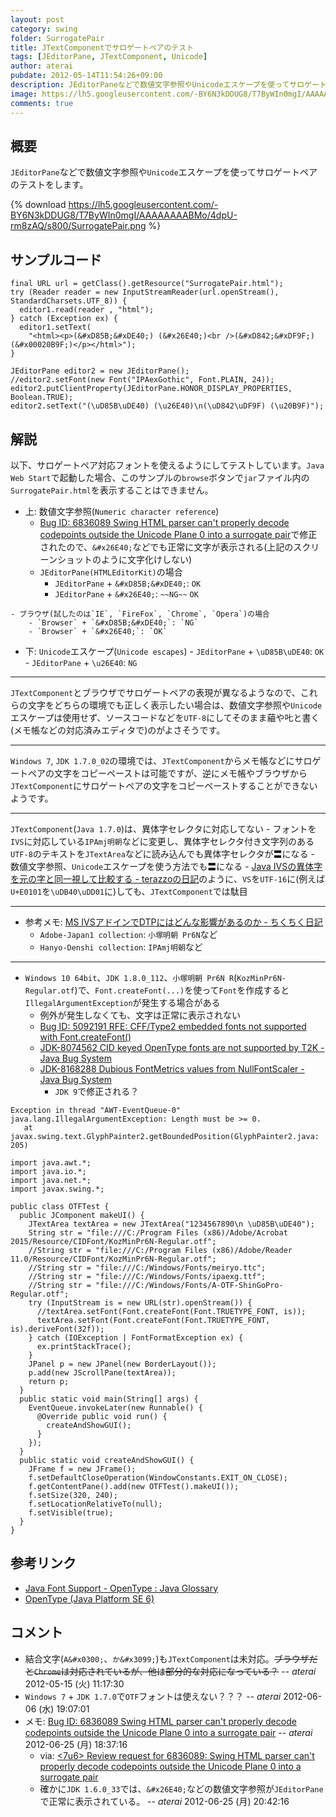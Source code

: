 ```yaml
---
layout: post
category: swing
folder: SurrogatePair
title: JTextComponentでサロゲートペアのテスト
tags: [JEditorPane, JTextComponent, Unicode]
author: aterai
pubdate: 2012-05-14T11:54:26+09:00
description: JEditorPaneなどで数値文字参照やUnicodeエスケープを使ってサロゲートペアのテストをします。
image: https://lh5.googleusercontent.com/-BY6N3kDDUG8/T7ByWIn0mgI/AAAAAAAABMo/4dpU-rm8zAQ/s800/SurrogatePair.png
comments: true
---
```

## 概要
`JEditorPane`などで数値文字参照や`Unicode`エスケープを使ってサロゲートペアのテストをします。

{% download https://lh5.googleusercontent.com/-BY6N3kDDUG8/T7ByWIn0mgI/AAAAAAAABMo/4dpU-rm8zAQ/s800/SurrogatePair.png %}

## サンプルコード
<pre class="prettyprint"><code>final URL url = getClass().getResource("SurrogatePair.html");
try (Reader reader = new InputStreamReader(url.openStream(), StandardCharsets.UTF_8)) {
  editor1.read(reader , "html");
} catch (Exception ex) {
  editor1.setText(
    "&lt;html&gt;&lt;p&gt;(&amp;#xD85B;&amp;#xDE40;) (&amp;#x26E40;)&lt;br /&gt;(&amp;#xD842;&amp;#xDF9F;) (&amp;#x00020B9F;)&lt;/p&gt;&lt;/html&gt;");
}

JEditorPane editor2 = new JEditorPane();
//editor2.setFont(new Font("IPAexGothic", Font.PLAIN, 24));
editor2.putClientProperty(JEditorPane.HONOR_DISPLAY_PROPERTIES, Boolean.TRUE);
editor2.setText("(\uD85B\uDE40) (\u26E40)\n(\uD842\uDF9F) (\u20B9F)");
</code></pre>

## 解説
以下、サロゲートペア対応フォントを使えるようにしてテストしています。`Java Web Start`で起動した場合、このサンプルの`browse`ボタンで`jar`ファイル内の`SurrogatePair.html`を表示することはできません。

- 上: 数値文字参照(`Numeric character reference`)
    - [Bug ID: 6836089 Swing HTML parser can't properly decode codepoints outside the Unicode Plane 0 into a surrogate pair](http://bugs.java.com/bugdatabase/view_bug.do?bug_id=6836089)で修正されたので、`&#x26E40;`などでも正常に文字が表示される(上記のスクリーンショットのように文字化けしない)
    - `JEditorPane(HTMLEditorKit)`の場合
        - `JEditorPane` + `&#xD85B;&#xDE40;`: `OK`
        - `JEditorPane` + `&#x26E40;`: `~~NG~~` `OK`

<!-- dummy comment line for breaking list -->

    - ブラウザ(試したのは`IE`, `FireFox`, `Chrome`, `Opera`)の場合
        - `Browser` + `&#xD85B;&#xDE40;`: `NG`
        - `Browser` + `&#x26E40;`: `OK`

<!-- dummy comment line for breaking list -->

- 下: `Unicode`エスケープ(`Unicode escapes`)
        - `JEditorPane` + `\uD85B\uDE40`: `OK`
        - `JEditorPane` + `\u26E40`: `NG`

<!-- dummy comment line for breaking list -->

- - - -
`JTextComponent`とブラウザでサロゲートペアの表現が異なるようなので、これらの文字をどちらの環境でも正しく表示したい場合は、数値文字参照や`Unicode`エスケープは使用せず、ソースコードなどを`UTF-8`にしてそのまま𦹀や𠮟と書く(メモ帳などの対応済みエディタで)のがよさそうです。

- - - -
`Windows 7`, `JDK 1.7.0_02`の環境では、`JTextComponent`からメモ帳などにサロゲートペアの文字をコピーペーストは可能ですが、逆にメモ帳やブラウザから`JTextComponent`にサロゲートペアの文字をコピーペーストすることができないようです。

- - - -
`JTextComponent`(`Java 1.7.0`)は、異体字セレクタに対応してない
    - フォントを`IVS`に対応している`IPAmj明朝`などに変更し、異体字セレクタ付き文字列のある`UTF-8`のテキストを`JTextArea`などに読み込んでも異体字セレクタが〓になる
    - 数値文字参照、`Unicode`エスケープを使う方法でも〓になる
    - [Java IVSの異体字を元の字と同一視して比較する - terazzoの日記](http://d.hatena.ne.jp/terazzo/20110115/1295047469)のように、`VS`を`UTF-16`に(例えば`U+E0101`を`\uDB40\uDD01`に)しても、`JTextComponent`では駄目

<!-- dummy comment line for breaking list -->

- - - -
- 参考メモ: [MS IVSアドインでDTPにはどんな影響があるのか - ちくちく日記](http://d.hatena.ne.jp/akane_neko/20121115/1352932112)
    - `Adobe-Japan1 collection`: `小塚明朝 Pr6N`など
    - `Hanyo-Denshi collection`: `IPAmj明朝`など

<!-- dummy comment line for breaking list -->


- - - -
- `Windows 10 64bit`、`JDK 1.8.0_112`、`小塚明朝 Pr6N R`(`KozMinPr6N-Regular.otf`)で、`Font.createFont(...)`を使って`Font`を作成すると`IllegalArgumentException`が発生する場合がある
    - 例外が発生しなくても、文字は正常に表示されない
    - [Bug ID: 5092191 RFE: CFF/Type2 embedded fonts not supported with Font.createFont()](http://bugs.java.com/bugdatabase/view_bug.do?bug_id=5092191)
    - [JDK-8074562 CID keyed OpenType fonts are not supported by T2K - Java Bug System](https://bugs.openjdk.java.net/browse/JDK-8074562)
    - [JDK-8168288 Dubious FontMetrics values from NullFontScaler - Java Bug System](https://bugs.openjdk.java.net/browse/JDK-8168288)
        - `JDK 9`で修正される？

<!-- dummy comment line for breaking list -->

	Exception in thread "AWT-EventQueue-0" java.lang.IllegalArgumentException: Length must be >= 0.
	   at javax.swing.text.GlyphPainter2.getBoundedPosition(GlyphPainter2.java: 205)

<pre class="prettyprint"><code>import java.awt.*;
import java.io.*;
import java.net.*;
import javax.swing.*;

public class OTFTest {
  public JComponent makeUI() {
    JTextArea textArea = new JTextArea("1234567890\n \uD85B\uDE40");
    String str = "file:///C:/Program Files (x86)/Adobe/Acrobat 2015/Resource/CIDFont/KozMinPr6N-Regular.otf";
    //String str = "file:///C:/Program Files (x86)/Adobe/Reader 11.0/Resource/CIDFont/KozMinPr6N-Regular.otf";
    //String str = "file:///C:/Windows/Fonts/meiryo.ttc";
    //String str = "file:///C:/Windows/Fonts/ipaexg.ttf";
    //String str = "file:///C:/Windows/Fonts/A-OTF-ShinGoPro-Regular.otf";
    try (InputStream is = new URL(str).openStream()) {
      //textArea.setFont(Font.createFont(Font.TRUETYPE_FONT, is));
      textArea.setFont(Font.createFont(Font.TRUETYPE_FONT, is).deriveFont(32f));
    } catch (IOException | FontFormatException ex) {
      ex.printStackTrace();
    }
    JPanel p = new JPanel(new BorderLayout());
    p.add(new JScrollPane(textArea));
    return p;
  }
  public static void main(String[] args) {
    EventQueue.invokeLater(new Runnable() {
      @Override public void run() {
        createAndShowGUI();
      }
    });
  }
  public static void createAndShowGUI() {
    JFrame f = new JFrame();
    f.setDefaultCloseOperation(WindowConstants.EXIT_ON_CLOSE);
    f.getContentPane().add(new OTFTest().makeUI());
    f.setSize(320, 240);
    f.setLocationRelativeTo(null);
    f.setVisible(true);
  }
}
</code></pre>

## 参考リンク
- [Java Font Support - OpenType : Java Glossary](http://mindprod.com/jgloss/opentype.html#JAVASUPPORT)
- [OpenType (Java Platform SE 6)](http://docs.oracle.com/javase/jp/6/api/java/awt/font/OpenType.html)

<!-- dummy comment line for breaking list -->

## コメント
- 結合文字(`A&#x0300;`、`か&#x3099;`)も`JTextComponent`は未対応。~~ブラウザだと`Chrome`は対応されているが、他は部分的な対応になっている？~~ -- *aterai* 2012-05-15 (火) 11:17:30
- `Windows 7` + `JDK 1.7.0`で`OTF`フォントは使えない？？？ -- *aterai* 2012-06-06 (水) 19:07:01
- メモ: [Bug ID: 6836089 Swing HTML parser can't properly decode codepoints outside the Unicode Plane 0 into a surrogate pair](http://bugs.java.com/bugdatabase/view_bug.do?bug_id=6836089) -- *aterai* 2012-06-25 (月) 18:37:16
    - via: [<Swing Dev> <Swind Dev> <7u6> Review request for 6836089: Swing HTML parser can't properly decode codepoints outside the Unicode Plane 0 into a surrogate pair](http://mail.openjdk.java.net/pipermail/swing-dev/2012-June/002145.html)
    - 確かに`JDK 1.6.0_33`では、`&#x26E40;`などの数値文字参照が`JEditorPane`で正常に表示されている。 -- *aterai* 2012-06-25 (月) 20:42:16

<!-- dummy comment line for breaking list -->
